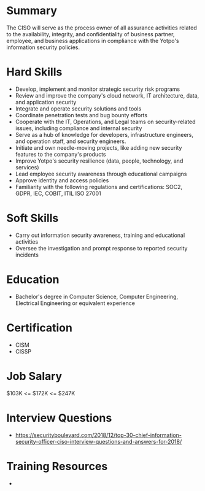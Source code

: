# Summary
The CISO will serve as the process owner of all assurance activities related to the availability, integrity, and confidentiality of business partner, employee, and business applications in compliance with the Yotpo's information security policies.

# Hard Skills
* Develop, implement and monitor strategic security risk programs
* Review and improve the company's cloud network, IT architecture, data, and application security
* Integrate and operate security solutions and tools
* Coordinate penetration tests and bug bounty efforts
* Cooperate with the IT, Operations, and Legal teams on security-related issues, including compliance and internal security
* Serve as a hub of knowledge for developers, infrastructure engineers, and operation staff, and security engineers.
* Initiate and own needle-moving projects, like adding new security features to the company's products
* Improve Yotpo's security resilience (data, people, technology, and services)
* Lead employee security awareness through educational campaigns
* Approve identity and access policies
* Familiarity with the following regulations and certifications: SOC2, GDPR, IEC, COBIT, ITIL ISO 27001


# Soft Skills
* Carry out information security awareness, training and educational activities
* Oversee the investigation and prompt response to reported security incidents



# Education
  * Bachelor's degree in Computer Science, Computer Engineering, Electrical Engineering or equivalent experience


# Certification
  * CISM
  * CISSP


# Job Salary
$103K <= $172K <= $247K


# Interview Questions
 * https://securityboulevard.com/2018/12/top-30-chief-information-security-officer-ciso-interview-questions-and-answers-for-2018/


# Training Resources
  * 



